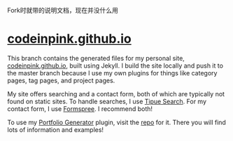 Fork时就带的说明文档，现在并没什么用
# [codeinpink.github.io](http://codeinpink.github.io/)

This branch contains the generated files for my personal site,
[codeinpink.github.io](http://codeinpink.github.io/), built using Jekyll.
I build the site locally and push it to the master branch because I use my own
plugins for things like category pages, tag pages, and project pages.

My site offers searching and a contact form, both of which are typically not
found on static sites. To handle searches, I use [Tipue Search](http://www.tipue.com/search/).
For my contact form, I use [Formspree](https://formspree.io/). I recommend both!

To use my [Portfolio Generator](https://github.com/codeinpink/jekyll-portfolio-generator) plugin,
visit the [repo](https://github.com/codeinpink/jekyll-portfolio-generator)
for it. There you will find lots of information and examples!
